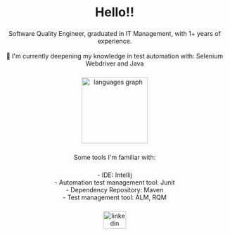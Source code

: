 <h1 align="center">Hello!!</h1>

###

<p align="center">Software Quality Engineer, graduated in IT Management, with 1+ years of experience.<br><br>🌱 I'm currently deepening my knowledge in test automation with: Selenium Webdriver and Java</p>

###

<div align="center">
  <img src="https://github-readme-stats.vercel.app/api/top-langs?locale=en&hide_title=false&layout=compact&card_width=320&langs_count=5&theme=dracula&hide_border=false&username=larissaralmeida" height="150" alt="languages graph"  />
</div>

###

<p align="center">Some tools I'm familiar with:</p>

###

<div align="center">
  - IDE: Intellij<br>
  - Automation test management tool: Junit<br>
  - Dependency Repository: Maven<br>
  - Test management tool: ALM, RQM<br>

</div>

###

<div align="center">
  <a href="https://www.linkedin.com/in/larissa-rodrigues-al/" target="_blank">
    <img src="https://raw.githubusercontent.com/maurodesouza/profile-readme-generator/master/src/assets/icons/social/linkedin/default.svg" width="52" height="40" alt="linkedin logo"  />
  </a>
</div>

###
